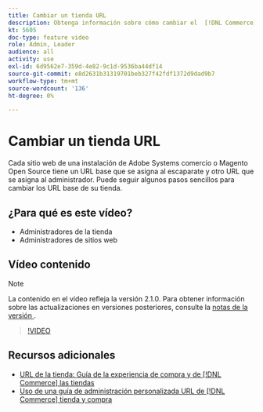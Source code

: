 ```yaml
---
title: Cambiar un tienda URL
description: Obtenga información sobre cómo cambiar el  [!DNL Commerce]  tienda base URL en el administrador.
kt: 5605
doc-type: feature video
role: Admin, Leader
audience: all
activity: use
exl-id: 6d9562e7-359d-4e82-9c1d-9536ba44df14
source-git-commit: e8d2631b31319701beb327f42fdf1372d9dad9b7
workflow-type: tm+mt
source-wordcount: '136'
ht-degree: 0%

---
```


# Cambiar un tienda URL

Cada sitio web de una instalación de Adobe Systems comercio o Magento Open Source tiene un URL base que se asigna al escaparate y otro URL que se asigna al administrador. Puede seguir algunos pasos sencillos para cambiar los URL base de su tienda.

## ¿Para qué es este vídeo?

- Administradores de la tienda
- Administradores de sitios web

## Vídeo contenido

>[!NOTE]
>
>La contenido en el vídeo refleja la versión 2.1.0. Para obtener información sobre las actualizaciones en versiones posteriores, consulte la [ notas de la versión ](https://experienceleague.adobe.com/docs/commerce-operations/release/notes/overview.html) .

>[!VIDEO](https://video.tv.adobe.com/v/35488?quality=12&learn=on)

## Recursos adicionales

- [URL de la tienda: Guía de la experiencia de compra y de  [!DNL Commerce]  las tiendas](https://experienceleague.adobe.com/docs/commerce-admin/stores-sales/site-store/store-urls.html)
- [Uso de una guía de administración personalizada URL de  [!DNL Commerce]  tienda y compra](https://experienceleague.adobe.com/docs/commerce-admin/stores-sales/site-store/store-urls.html#use-a-custom-admin-url)

